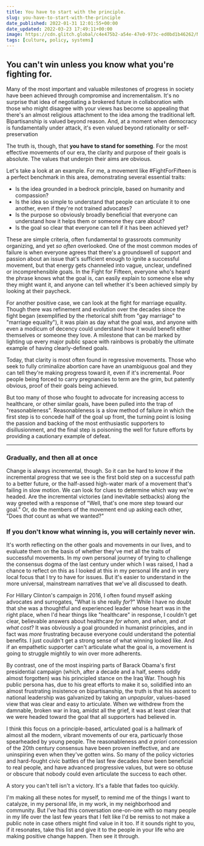 ```yaml
---
title: You have to start with the principle.
slug: you-have-to-start-with-the-principle
date_published: 2022-01-31 12:01:55+00:00
date_updated: 2022-03-23 17:49:11+00:00
image: https://cdn.glitch.global/c4e475b2-a54e-47e0-973c-ed0bd1b46262/Nick-Fewings-arrow.jpeg?v=1669519763737
tags: [culture, policy, systems]
---
```

## You can't win unless you know what you're fighting for.

Many of the most important and valuable milestones of progress in society have been achieved through compromise and incrementalism. It's no surprise that idea of negotiating a brokered future in collaboration with those who might disagree with your views has become so appealing that there's an almost religious attachment to the idea among the traditional left. Bipartisanship is valued beyond reason. And, at a moment when democracy is fundamentally under attack, it's even valued beyond rationality or self-preservation

The truth is, though, that **you have to stand for something**. For the most effective movements of our era, the clarity and purpose of their goals is absolute. The values that underpin their aims are obvious. 

Let's take a look at an example. For me, a movement like #FightForFifteen is a perfect benchmark in this area, demonstrating several essential traits:

- Is the idea grounded in a bedrock principle, based on humanity and compassion?
- Is the idea so simple to understand that people can articulate it to one another, even if they're not trained advocates?
- Is the purpose so obviously broadly beneficial that everyone can understand how it helps them or someone they care about?
- Is the goal so clear that everyone can tell if it has been achieved yet?

These are simple criteria, often fundamental to grassroots community organizing, and yet *so often* overlooked. One of the most common modes of failure is when everyone agrees that there's a groundswell of support and passion about an issue that's sufficient enough to ignite a successful movement, but that energy gets channeled into vague, unclear, undefined or incomprehensible goals. In the Fight for Fifteen, everyone who's heard the phrase knows what the goal is, can easily explain to someone else why they might want it, and anyone can tell whether it's been achieved simply by looking at their paycheck.

For another positive case, we can look at the fight for marriage equality. Though there was refinement and evolution over the decades since the fight began (exemplified by the rhetorical shift from "gay marriage" to "marriage equality"), it was plain as day what the goal was, and anyone with even a modicum of decency could understand how it would benefit either themselves or someone they love. A milestone that can be marked by lighting up every major public space with rainbows is probably the ultimate example of having clearly-defined goals.

Today, that clarity is most often found in regressive movements. Those who seek to fully criminalize abortion care have an unambiguous goal and they can tell they're making progress toward it, even if it's incremental. Poor people being forced to carry pregnancies to term are the grim, but patently obvious, proof of their goals being achieved.

But too many of those who fought to advocate for increasing access to healthcare, or other similar goals, have been pulled into the trap of "reasonableness". Reasonableness is a slow method of failure in which the first step is to concede half of the goal up front, the turning point is losing the passion and backing of the most enthusiastic supporters to disillusionment, and the final step is poisoning the well for future efforts by providing a cautionary example of defeat.

---

### Gradually, and then all at once

Change is always incremental, though. So it can be hard to know if the incremental progress that we see is the first bold step on a successful path to a better future, or the half-assed high-water mark of a movement that's failing in slow motion. We can look for clues to determine which way we're headed. Are the incremental victories (and inevitable setbacks) along the way greeted with a response of "Well, that's one more step toward our goal." Or, do the members of the movement end up asking each other, "Does *that* count as what we wanted?"

### If you don't know what winning is, you will certainly never win.

It's worth reflecting on the other goals and movements in our lives, and to evaluate them on the basis of whether they've met all the traits of successful movements. In my own personal journey of trying to challenge the consensus dogma of the last century under which I was raised, I had a chance to reflect on this as I looked at this in my personal life and in very local focus that I try to have for issues. But it's easier to understand in the more universal, mainstream narratives that we've all discussed to death.

For Hillary Clinton's campaign in 2016, I often found myself asking advocates and surrogates, "What is she really *for*?" While I have no doubt that she was a thoughtful and experienced leader whose heart was in the right place, when I'd hear things like "healthcare" in response, I couldn't get clear, believable answers about healthcare *for whom*, and *when*, and *at what cost*? It was obviously a goal grounded in humanist principles, and in fact was *more* frustrating because everyone could understand the potential benefits. I just couldn't get a strong sense of what winning looked like. And if an empathetic supporter can't articulate what the goal is, a movement is going to struggle mightily to win over more adherents.

By contrast, one of the most inspiring parts of Barack Obama's first presidential campaign (which, after a decade and a half, seems oddly almost forgotten) was his principled stance on the Iraq War. Though his public persona has, due to his great efforts to make it so, solidified into an almost frustrating insistence on bipartisanship, the truth is that his ascent to national leadership was galvanized by taking an *unpopular*, values-based view that was clear and easy to articulate. When we withdrew from the damnable, broken war in Iraq, amidst all the grief, it was at least clear that we were headed toward the goal that all supporters had believed in.

I think this focus on a principle-based, articulated goal is a hallmark of almost all the modern, vibrant movements of our era, particuarly those spearheaded by young people. The reasonableness and *a priori* concession of the 20th century consensus have been proven ineffective, and are uninspiring even when they've gotten wins. So many of the policy victories and hard-fought civic battles of the last few decades *have* been beneficial to real people, and have advanced progressive values, but were so obtuse or obscure that nobody could even articulate the success to each other.

A story you can't tell isn't a victory. It's a fable that fades too quickly.

I'm making all these notes for myself, to remind me of the things I want to catalyze, in my personal life, in my work, in my neighborhood and community. But I've had this conversation one-on-one with so many people in my life over the last few years that I felt like I'd be remiss to not make a public note in case others might find value in it too. If it sounds right to you, if it resonates, take this list and give it to the people in your life who are making positive change happen. Then see it through.
